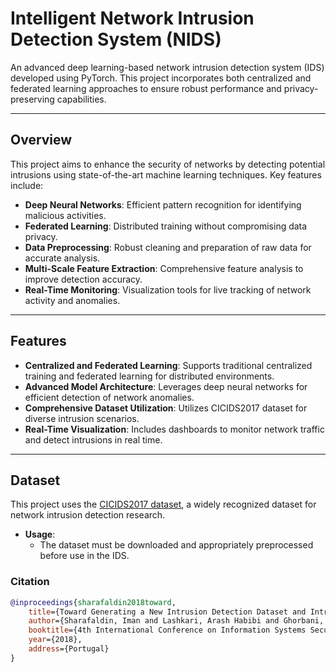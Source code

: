 # Intelligent Network Intrusion Detection System (NIDS)

An advanced deep learning-based network intrusion detection system (IDS) developed using PyTorch. This project incorporates both centralized and federated learning approaches to ensure robust performance and privacy-preserving capabilities.

---

## Overview

This project aims to enhance the security of networks by detecting potential intrusions using state-of-the-art machine learning techniques. Key features include:

- **Deep Neural Networks**: Efficient pattern recognition for identifying malicious activities.
- **Federated Learning**: Distributed training without compromising data privacy.
- **Data Preprocessing**: Robust cleaning and preparation of raw data for accurate analysis.
- **Multi-Scale Feature Extraction**: Comprehensive feature analysis to improve detection accuracy.
- **Real-Time Monitoring**: Visualization tools for live tracking of network activity and anomalies.

---

## Features

- **Centralized and Federated Learning**: Supports traditional centralized training and federated learning for distributed environments.
- **Advanced Model Architecture**: Leverages deep neural networks for efficient detection of network anomalies.
- **Comprehensive Dataset Utilization**: Utilizes CICIDS2017 dataset for diverse intrusion scenarios.
- **Real-Time Visualization**: Includes dashboards to monitor network traffic and detect intrusions in real time.

---

## Dataset

This project uses the [CICIDS2017 dataset](https://www.unb.ca/cic/datasets/ids-2017.html), a widely recognized dataset for network intrusion detection research. 

- **Usage**:
  - The dataset must be downloaded and appropriately preprocessed before use in the IDS.

### Citation


```bibtex
@inproceedings{sharafaldin2018toward,
    title={Toward Generating a New Intrusion Detection Dataset and Intrusion Traffic Characterization},
    author={Sharafaldin, Iman and Lashkari, Arash Habibi and Ghorbani, Ali A},
    booktitle={4th International Conference on Information Systems Security and Privacy (ICISSP)},
    year={2018},
    address={Portugal}
}
